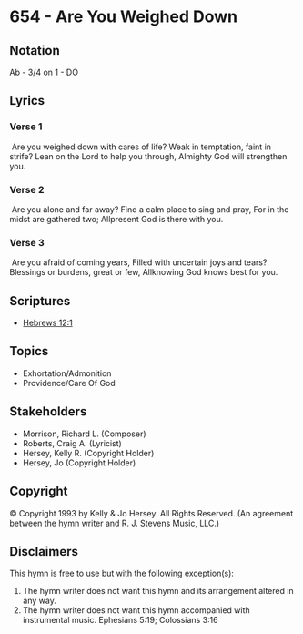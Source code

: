 # 654 - Are You Weighed Down

## Notation

Ab - 3/4 on 1 - DO

## Lyrics

### Verse 1

 Are you weighed down with cares of life? Weak in temptation, faint in strife? Lean on the Lord to help you through, Almighty God will strengthen you.

### Verse 2

 Are you alone and far away? Find a calm place to sing and pray, For in the midst are gathered two; Allpresent God is there with you.

### Verse 3

 Are you afraid of coming years, Filled with uncertain joys and tears? Blessings or burdens, great or few, Allknowing God knows best for you.


## Scriptures

- [Hebrews 12:1](https://www.biblegateway.com/passage/?search=Hebrews%2012%3A1)

## Topics

- Exhortation/Admonition
- Providence/Care Of God

## Stakeholders

- Morrison, Richard L. (Composer)
- Roberts, Craig A. (Lyricist)
- Hersey, Kelly R. (Copyright Holder)
- Hersey, Jo (Copyright Holder)

## Copyright

© Copyright 1993 by Kelly & Jo Hersey. All Rights Reserved.
(An agreement between the hymn writer and R. J. Stevens Music, LLC.)

## Disclaimers

This hymn is free to use but with the following exception(s):
1. The hymn writer does not want this hymn and its arrangement altered in any way.
2. The hymn writer does not want this hymn accompanied with instrumental music.
Ephesians 5:19; Colossians 3:16

